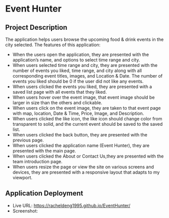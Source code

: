 # Event Hunter

## Project Description
The application helps users browse the upcoming food & drink events in the city selected. The features of this application:
* When the users open the application, they are presented with the application’s name, and options to select time range and city.
* When users selected time range and city, they are presented with the number of events you liked, time range, and city along with all corresponding event titles, images, and Location & Date. The number of events you liked should be 0 if the user did not like any events. 
* When users clicked the events you liked, they are presented with a saved list page with all events that they liked. 
* When users hover over the event image, that event image should be larger in size than the others and clickable.
* When users click on the event image, they are taken to that event page with map, location, Date & Time, Price, Image, and Description.
* When users clicked the like icon, the like icon should change color from transparent to solid, and the current event should be saved to the saved list.
* When users clicked the back button, they are presented with the previous page.
* When users clicked the application name (Event Hunter), they are presented with the main page.
* When users clicked the About or Contact Us,they are presented with the team introduction page.
* When users resize the page or view the site on various screens and devices, they are presented with a responsive layout that adapts to my viewport.

## Application Deployment
* Live URL: https://racheldeng1995.github.io/EventHunter/
* Screenshot:




